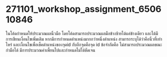 # 271101_workshop_assignment_650610846
ในโค้ดกำหนดให้ประมวณผลนิ้วมือ โดยโค้ดสามารถประมวณผลมือข้างซ้ายได้แค่ข้างเดียว และได้มีการเขียนเงื่อนไขเพิ่มเติม หากมีการกำหนดตำแหน่งมากกว่าหนึ่งตำแหน่ง สามารถระบุได้ว่าคือนิ้วที่เท่าไหร่ และเงื่อนไขเพื่อเช็คตำแหน่งของจุดid กับอีกจุดคือจุด id
ข้อจำกัดคือ ไม่สามารถประมวณผลขณะกำมือได้ มีการประมวณค่าเพี้ยนไปและกำหนดไม่ได้ชัดเจน